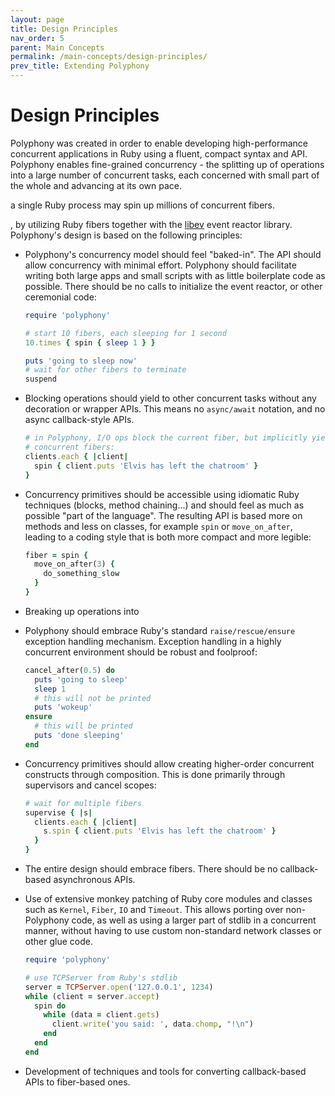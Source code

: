 ```yaml
---
layout: page
title: Design Principles
nav_order: 5
parent: Main Concepts
permalink: /main-concepts/design-principles/
prev_title: Extending Polyphony
---
```

# Design Principles

Polyphony was created in order to enable developing high-performance concurrent
applications in Ruby using a fluent, compact syntax and API. Polyphony enables
fine-grained concurrency - the splitting up of operations into a large number of
concurrent tasks, each concerned with small part of the whole and advancing at
its own pace.




a single Ruby process may spin up millions of
concurrent fibers.

, by utilizing Ruby fibers together with the
[libev](http://pod.tst.eu/http://cvs.schmorp.de/libev/ev.pod) event reactor
library. Polyphony's design is based on the following principles:

- Polyphony's concurrency model should feel "baked-in". The API should allow
  concurrency with minimal effort. Polyphony should facilitate writing both
  large apps and small scripts with as little boilerplate code as possible.
  There should be no calls to initialize the event reactor, or other ceremonial
  code:

  ```ruby
  require 'polyphony'

  # start 10 fibers, each sleeping for 1 second
  10.times { spin { sleep 1 } }

  puts 'going to sleep now'
  # wait for other fibers to terminate
  suspend
  ```

- Blocking operations should yield to other concurrent tasks without any
  decoration or wrapper APIs. This means no `async/await` notation, and no
  async callback-style APIs.

  ```ruby
  # in Polyphony, I/O ops block the current fiber, but implicitly yield to other
  # concurrent fibers:
  clients.each { |client|
    spin { client.puts 'Elvis has left the chatroom' }
  }
  ```

- Concurrency primitives should be accessible using idiomatic Ruby techniques
  (blocks, method chaining...) and should feel as much as possible "part of the
  language". The resulting API is based more on methods and less on classes,
  for example `spin` or `move_on_after`, leading to a coding style that is both
  more compact and more legible:

  ```ruby
  fiber = spin {
    move_on_after(3) {
      do_something_slow
    }
  }
  ```

- Breaking up operations into 

- Polyphony should embrace Ruby's standard `raise/rescue/ensure` exception
  handling mechanism. Exception handling in a highly concurrent environment
  should be robust and foolproof:

  ```ruby
  cancel_after(0.5) do
    puts 'going to sleep'
    sleep 1
    # this will not be printed
    puts 'wokeup'
  ensure
    # this will be printed
    puts 'done sleeping'
  end
  ```

- Concurrency primitives should allow creating higher-order concurrent 
  constructs through composition. This is done primarily through supervisors and
  cancel scopes:

  ```ruby
  # wait for multiple fibers
  supervise { |s|
    clients.each { |client|
      s.spin { client.puts 'Elvis has left the chatroom' }
    }
  }
  ```

- The entire design should embrace fibers. There should be no callback-based
  asynchronous APIs.

- Use of extensive monkey patching of Ruby core modules and classes such as
  `Kernel`, `Fiber`, `IO` and `Timeout`. This allows porting over non-Polyphony
  code, as well as using a larger part of stdlib in a concurrent manner, without
  having to use custom non-standard network classes or other glue code.

  ```ruby
  require 'polyphony'

  # use TCPServer from Ruby's stdlib
  server = TCPServer.open('127.0.0.1', 1234)
  while (client = server.accept)
    spin do
      while (data = client.gets)
        client.write('you said: ', data.chomp, "!\n")
      end
    end
  end
  ```

- Development of techniques and tools for converting callback-based APIs to
  fiber-based ones.
